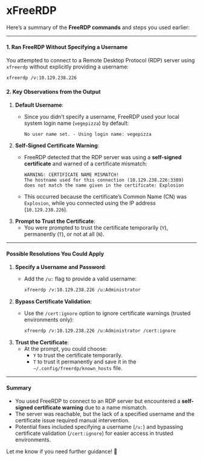 # xFreeRDP

Here’s a summary of the **FreeRDP commands** and steps you used earlier:

***

#### **1. Ran FreeRDP Without Specifying a Username**

You attempted to connect to a Remote Desktop Protocol (RDP) server using `xfreerdp` without explicitly providing a username:

```bash
xfreerdp /v:10.129.238.226
```

#### **2. Key Observations from the Output**

1. **Default Username**:
   *   Since you didn’t specify a username, FreeRDP used your local system login name (`vegepizza`) by default:

       ```
       No user name set. - Using login name: vegepizza
       ```
2. **Self-Signed Certificate Warning**:
   *   FreeRDP detected that the RDP server was using a **self-signed certificate** and warned of a certificate mismatch:

       ```
       WARNING: CERTIFICATE NAME MISMATCH!
       The hostname used for this connection (10.129.238.226:3389) does not match the name given in the certificate: Explosion
       ```
   * This occurred because the certificate’s Common Name (CN) was `Explosion`, while you connected using the IP address (`10.129.238.226`).
3. **Prompt to Trust the Certificate**:
   * You were prompted to trust the certificate temporarily (`Y`), permanently (`T`), or not at all (`N`).

***

#### **Possible Resolutions You Could Apply**

1. **Specify a Username and Password**:
   *   Add the `/u:` flag to provide a valid username:

       ```bash
       xfreerdp /v:10.129.238.226 /u:Administrator
       ```
2. **Bypass Certificate Validation**:
   *   Use the `/cert:ignore` option to ignore certificate warnings (trusted environments only):

       ```bash
       xfreerdp /v:10.129.238.226 /u:Administrator /cert:ignore
       ```
3. **Trust the Certificate**:
   * At the prompt, you could choose:
     * `Y` to trust the certificate temporarily.
     * `T` to trust it permanently and save it in the `~/.config/freerdp/known_hosts` file.

***

#### **Summary**

* You used FreeRDP to connect to an RDP server but encountered a **self-signed certificate warning** due to a name mismatch.
* The server was reachable, but the lack of a specified username and the certificate issue required manual intervention.
* Potential fixes included specifying a username (`/u:`) and bypassing certificate validation (`/cert:ignore`) for easier access in trusted environments.

Let me know if you need further guidance! 🚀
